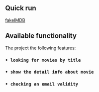 ## Quick run

[fakeIMDB](https://github.com/comeall09/movies_app)

## Available functionality

The project the following features:

### `• looking for movies by title`

### `• show the detail info about movie`

### `• checking an email validity`
